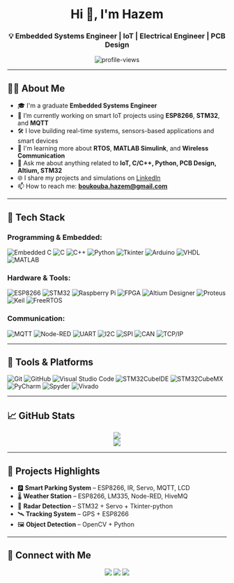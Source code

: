<h1 align="center">Hi 👋, I'm Hazem </h1>
<h3 align="center">💡 Embedded Systems Engineer | IoT | Electrical Engineer | PCB Design</h3>

<p align="center">
  <img src="https://komarev.com/ghpvc/?username=hazemboukouba&label=Profile%20views&color=0e75b6&style=flat" alt="profile-views" />
</p>

---

## 🧑‍💻 About Me

- 🎓 I'm a graduate **Embedded Systems Engineer**
- 🔭 I’m currently working on smart IoT projects using **ESP8266**, **STM32**, and **MQTT**
- 🛠️ I love building real-time systems, sensors-based applications and smart devices
- 🧠 I'm learning more about **RTOS**, **MATLAB Simulink**, and **Wireless Communication**
- 💬 Ask me about anything related to **IoT, C/C++, Python, PCB Design, Altium, STM32**
- 🌐 I share my projects and simulations on [LinkedIn](https://linkedin.com/in/boukouba-hazem)
- 📫 How to reach me: **boukouba.hazem@gmail.com**

---

## 🔧 Tech Stack

### Programming & Embedded:
![Embedded C](https://img.shields.io/badge/-Embedded%20C-blue?style=flat)
![C](https://img.shields.io/badge/-C-00599C?style=flat&logo=c)
![C++](https://img.shields.io/badge/-C++-00599C?style=flat&logo=cplusplus)
![Python](https://img.shields.io/badge/-Python-3776AB?style=flat&logo=python)
![Tkinter](https://img.shields.io/badge/-Tkinter-008080?style=flat)
![Arduino](https://img.shields.io/badge/-Arduino-00979D?style=flat&logo=arduino)
![VHDL](https://img.shields.io/badge/-VHDL-800000?style=flat)
![MATLAB](https://img.shields.io/badge/-MATLAB-orange?style=flat&logo=mathworks)

### Hardware & Tools:
![ESP8266](https://img.shields.io/badge/-ESP8266-black?style=flat&logo=espressif)
![STM32](https://img.shields.io/badge/-STM32-03234B?style=flat)
![Raspberry Pi](https://img.shields.io/badge/-Raspberry%20Pi-C51A4A?style=flat&logo=raspberrypi)
![FPGA](https://img.shields.io/badge/-FPGA-3E4EB8?style=flat)
![Altium Designer](https://img.shields.io/badge/-Altium%20Designer-FFB400?style=flat)
![Proteus](https://img.shields.io/badge/-Proteus%20(ISIS)-1A237E?style=flat)
![Keil](https://img.shields.io/badge/Keil-uVision-blue)
![FreeRTOS](https://img.shields.io/badge/-FreeRTOS-007ACC?style=flat)

### Communication:
![MQTT](https://img.shields.io/badge/-MQTT-FF9900?style=flat)
![Node-RED](https://img.shields.io/badge/-Node--RED-BB0000?style=flat&logo=node-red)
![UART](https://img.shields.io/badge/-UART-8A2BE2?style=flat)
![I2C](https://img.shields.io/badge/-I2C-00C853?style=flat)
![SPI](https://img.shields.io/badge/-SPI-F57C00?style=flat)
![CAN](https://img.shields.io/badge/-CAN-0097A7?style=flat)
![TCP/IP](https://img.shields.io/badge/-TCP%2FIP-607D8B?style=flat)

---

## 🧰 Tools & Platforms

![Git](https://img.shields.io/badge/-Git-F05032?style=flat&logo=git)
![GitHub](https://img.shields.io/badge/-GitHub-181717?style=flat&logo=github)
![Visual Studio Code](https://img.shields.io/badge/-VS%20Code-007ACC?style=flat&logo=visual-studio-code)
![STM32CubeIDE](https://img.shields.io/badge/-STM32CubeIDE-03234B?style=flat)
![STM32CubeMX](https://img.shields.io/badge/-STM32CubeMX-0080FF?style=flat)
![PyCharm](https://img.shields.io/badge/-PyCharm-000000?style=flat&logo=pycharm)
![Spyder](https://img.shields.io/badge/-Spyder-red?style=flat&logo=spyder-ide)
![Vivado](https://img.shields.io/badge/-Vivado-FFCC00?style=flat)

---

## 📈 GitHub Stats

<p align="center">
  <img src="https://github-readme-stats.vercel.app/api?username=hazemboukouba&show_icons=true&theme=tokyonight" />
  <br>
  <img src="https://github-readme-streak-stats.herokuapp.com/?user=hazemboukouba&theme=tokyonight" />
</p>

---

## 🚀 Projects Highlights

- 🅿️ **Smart Parking System** – ESP8266, IR, Servo, MQTT, LCD
- 🌡️ **Weather Station** – ESP8266, LM335, Node-RED, HiveMQ
- 📡 **Radar Detection** – STM32 + Servo + Tkinter-python
- 🛰️ **Tracking System** – GPS + ESP8266
- 🖼️ **Object Detection** – OpenCV + Python

---

## 🤝 Connect with Me

<p align="center">
  <a href="https://linkedin.com/in/boukouba-hazem"><img src="https://img.shields.io/badge/-LinkedIn-blue?style=flat&logo=linkedin"></a>
  <a href="mailto:boukouba.hazem@gmail.com"><img src="https://img.shields.io/badge/-Email-red?style=flat&logo=gmail"></a>
  <a href="https://github.com/hazemboukouba"><img src="https://img.shields.io/badge/-GitHub-black?style=flat&logo=github"></a>
</p>
